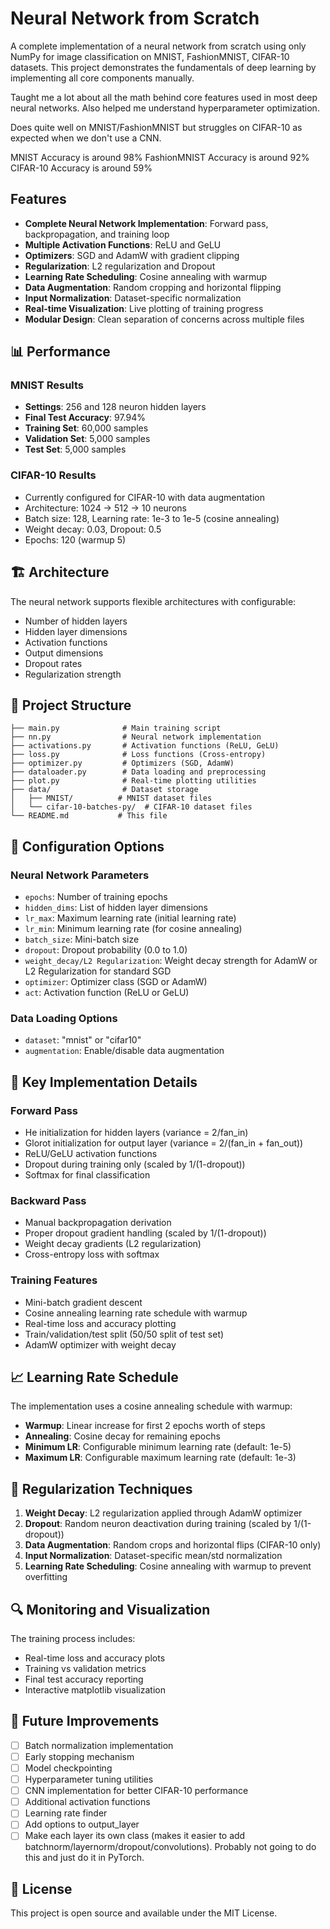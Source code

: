 # Neural Network from Scratch

A complete implementation of a neural network from scratch using only NumPy for image classification on MNIST, FashionMNIST, CIFAR-10 datasets. This project demonstrates the fundamentals of deep learning by implementing all core components manually. 

Taught me a lot about all the math behind core features used in most deep neural networks. Also helped me understand hyperparameter optimization. 

Does quite well on MNIST/FashionMNIST but struggles on CIFAR-10 as expected when we don't use a CNN.

MNIST Accuracy is around 98% 
FashionMNIST Accuracy is around 92%
CIFAR-10 Accuracy is around 59%

## Features

- **Complete Neural Network Implementation**: Forward pass, backpropagation, and training loop
- **Multiple Activation Functions**: ReLU and GeLU
- **Optimizers**: SGD and AdamW with gradient clipping
- **Regularization**: L2 regularization and Dropout
- **Learning Rate Scheduling**: Cosine annealing with warmup
- **Data Augmentation**: Random cropping and horizontal flipping
- **Input Normalization**: Dataset-specific normalization
- **Real-time Visualization**: Live plotting of training progress
- **Modular Design**: Clean separation of concerns across multiple files

## 📊 Performance

### MNIST Results
- **Settings**: 256 and 128 neuron hidden layers
- **Final Test Accuracy**: 97.94%
- **Training Set**: 60,000 samples
- **Validation Set**: 5,000 samples  
- **Test Set**: 5,000 samples

### CIFAR-10 Results
- Currently configured for CIFAR-10 with data augmentation
- Architecture: 1024 → 512 → 10 neurons
- Batch size: 128, Learning rate: 1e-3 to 1e-5 (cosine annealing)
- Weight decay: 0.03, Dropout: 0.5
- Epochs: 120 (warmup 5)

## 🏗️ Architecture

The neural network supports flexible architectures with configurable:
- Number of hidden layers
- Hidden layer dimensions
- Activation functions
- Output dimensions
- Dropout rates
- Regularization strength

## 📁 Project Structure

```
├── main.py              # Main training script
├── nn.py                # Neural network implementation
├── activations.py       # Activation functions (ReLU, GeLU)
├── loss.py              # Loss functions (Cross-entropy)
├── optimizer.py         # Optimizers (SGD, AdamW)
├── dataloader.py        # Data loading and preprocessing
├── plot.py              # Real-time plotting utilities
├── data/                # Dataset storage
│   ├── MNIST/          # MNIST dataset files
│   └── cifar-10-batches-py/  # CIFAR-10 dataset files
└── README.md           # This file
```


## 🔧 Configuration Options

### Neural Network Parameters
- `epochs`: Number of training epochs
- `hidden_dims`: List of hidden layer dimensions
- `lr_max`: Maximum learning rate (initial learning rate)
- `lr_min`: Minimum learning rate (for cosine annealing)
- `batch_size`: Mini-batch size
- `dropout`: Dropout probability (0.0 to 1.0)
- `weight_decay/L2 Regularization`: Weight decay strength for AdamW or L2 Regularization for standard SGD
- `optimizer`: Optimizer class (SGD or AdamW)
- `act`: Activation function (ReLU or GeLU)

### Data Loading Options
- `dataset`: "mnist" or "cifar10"
- `augmentation`: Enable/disable data augmentation

## 🧠 Key Implementation Details

### Forward Pass
- He initialization for hidden layers (variance = 2/fan_in)
- Glorot initialization for output layer (variance = 2/(fan_in + fan_out))
- ReLU/GeLU activation functions
- Dropout during training only (scaled by 1/(1-dropout))
- Softmax for final classification

### Backward Pass
- Manual backpropagation derivation
- Proper dropout gradient handling (scaled by 1/(1-dropout))
- Weight decay gradients (L2 regularization)
- Cross-entropy loss with softmax

### Training Features
- Mini-batch gradient descent
- Cosine annealing learning rate schedule with warmup
- Real-time loss and accuracy plotting
- Train/validation/test split (50/50 split of test set)
- AdamW optimizer with weight decay

## 📈 Learning Rate Schedule

The implementation uses a cosine annealing schedule with warmup:
- **Warmup**: Linear increase for first 2 epochs worth of steps
- **Annealing**: Cosine decay for remaining epochs
- **Minimum LR**: Configurable minimum learning rate (default: 1e-5)
- **Maximum LR**: Configurable maximum learning rate (default: 1e-3)

## 🎯 Regularization Techniques

1. **Weight Decay**: L2 regularization applied through AdamW optimizer
2. **Dropout**: Random neuron deactivation during training (scaled by 1/(1-dropout))
3. **Data Augmentation**: Random crops and horizontal flips (CIFAR-10 only)
4. **Input Normalization**: Dataset-specific mean/std normalization
5. **Learning Rate Scheduling**: Cosine annealing with warmup to prevent overfitting

## 🔍 Monitoring and Visualization

The training process includes:
- Real-time loss and accuracy plots
- Training vs validation metrics
- Final test accuracy reporting
- Interactive matplotlib visualization

## 🚧 Future Improvements

- [ ] Batch normalization implementation
- [ ] Early stopping mechanism
- [ ] Model checkpointing
- [ ] Hyperparameter tuning utilities
- [ ] CNN implementation for better CIFAR-10 performance
- [ ] Additional activation functions
- [ ] Learning rate finder
- [ ] Add options to output_layer
- [ ] Make each layer its own class (makes it easier to add batchnorm/layernorm/dropout/convolutions). Probably not going to do this and just do it in PyTorch.

## 📄 License

This project is open source and available under the MIT License.